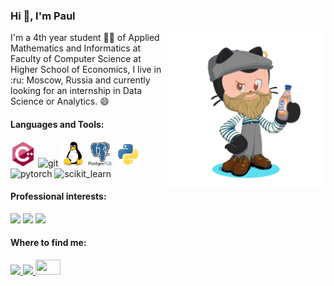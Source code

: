 <h3 align="Left">Hi 👋, I'm Paul</h3> <img src="https://github.com/paulyurlov/paulyurlov/blob/main/my-octocat-1633068557906.png" alt="giticon" align="right" width="250" height="250"/>
I'm a 4th year student 👨‍🎓 of Applied Mathematics and Informatics at Faculty of Computer Science at Higher School of Economics, I live in :ru: Moscow, Russia and currently looking for an internship in Data Science or Analytics. 😄
<h4 align="left">Languages and Tools:</h4>
<p align="left"> <img src="https://raw.githubusercontent.com/devicons/devicon/master/icons/cplusplus/cplusplus-original.svg" alt="cplusplus" width="40" height="40"/>  <img src="https://www.vectorlogo.zone/logos/git-scm/git-scm-icon.svg" alt="git" width="40" height="40"/>  <img src="https://raw.githubusercontent.com/devicons/devicon/master/icons/linux/linux-original.svg" alt="linux" width="40" height="40"/>  <img src="https://raw.githubusercontent.com/devicons/devicon/master/icons/postgresql/postgresql-original-wordmark.svg" alt="postgresql" width="40" height="40"/>  <img src="https://raw.githubusercontent.com/devicons/devicon/master/icons/python/python-original.svg" alt="python" width="40" height="40"/> <img src="https://www.vectorlogo.zone/logos/pytorch/pytorch-icon.svg" alt="pytorch" width="40" height="40"/> <img src="https://upload.wikimedia.org/wikipedia/commons/0/05/Scikit_learn_logo_small.svg" alt="scikit_learn" width="40" height="40"/> </p>
<h4 align="left">Professional interests:</h4>

![](https://img.shields.io/badge/-Data%20Science-brightgreen)
![](https://img.shields.io/badge/-Anlytics-orange)
![](https://img.shields.io/badge/-Machine%20Learning-blue)

<h4 align="left">Where to find me:</h4>

<a href="https://t.me/paulyurlov" target="_blank"> <img src="https://img.shields.io/badge/Telegram-2CA5E0?style=for-the-badge&logo=telegram&logoColor=white" /> </a>
<a href="https://www.linkedin.com/in/paulyurlov" target="_blank"> <img src="https://img.shields.io/badge/LinkedIn-0077B5?style=for-the-badge&logo=linkedin&logoColor=white" /> </a>
<a href="https://t.me/paulyurlov" target="_blank"> <img src="https://img.shields.io/badge/-%20-fff?logo=data%3Aimage%2Fpng%3Bbase64%2CiVBORw0KGgoAAAANSUhEUgAAApwAAAECCAMAAABkEfc5AAAANlBMVEUAAADz%2B%2F7%2F%2F%2F83uuhEvulQw%2Btdx%2Bxpy%2B520O%2BC1PGP2PKb3fSo4fW05fbB6vjO7vna8vvn9%2FwaAvPsAAAAA3RSTlMAAAD6dsTeAAARoElEQVR42uzShwnEQBRDwQ%2BXg0P%2F1bqBXaKjmKlAoFdnBlPLXNmYr3D789b0qWS8bk2vOpP%2FrWMscg23jqFO5Hfr%2BNXWcLs4ESfiFCfiRJxW4nZxIk7EKU7ESQBxIk5xIk7EaSVuFyfiRJziRJwEECfiFCfiRJxW4nZxIk7EKU7ESQBxIk5xIk4CiBNxihNxIk4rcbs4ESfiFCfiJIA4Eac4EScBxIk4xYk4EaeVuF2ciBNxihNxBkCciFOciBNxWonbxYk4Eac4EWcAxIk4xYk4rwFxIk4rF%2FbubLlxnFkCMNqFlSC293%2FZE%2BET8ztmbKuEJFIkO5T33SoTHzaJBHvLOYZgv%2BpxIeTchqFntJxDcPK%2FeOWTSWk7pQx%2Bs7eS07%2BazoeY9%2FZX4Ox78vJ7wlaZnx0t4ZOBMtyDMsq4Ks6Wg5Xf4uLez6uy5Qd56oKOTxxqfO5mfWqy%2Bidv3z551%2F%2FcyTKcaHHbt4GoKGXQcfbsRY2N5Ryc6XFZQ5fp5em4PMzK9GSf%2FeR%2F%2B%2FylZtuxMrZny7DpX58Q5Oe01%2BAcm5NnEwsHJ25TZDcPU7xMJlSzIMiH%2B6%2FL2%2BSXJGTQDGgZ%2FVcJdJxA29ltUHDqNpH%2FcGQrQFxZQ9PNf%2FKu4QyvKMNmvQw6Tqjt0iDgBGyq89xIgsY1czTNCRJb1uJsASsjk3HiNJXEQcCJ2kRpKgnDHMmIgsa3hTgP9M96Is7iBE8i4MRsKgXgsbvBs1s5kG0VznqojHgWzh4ITQdWSbBZrBxPMGiiHItrS3AmORZbT8GZFzTdwHGSbeI9b833Nk4OJx3H2f2CRn49zhFkQeyO46TazLIqthg9%2BKhNHc4btQwazrqq7Ijj5NnsXhZmXucucgWcReTSOPlXz3ccJ8lmFj1MnUkugbPI1XHyr55t5qQqPT5sMnUmuQTOIrfEGQlth1VJsGmsrE8j2yTgLHJLnISRBa2SYHMXPPitJTgKEs4it8TpZX0KViXBpsnCiGfaJOBsckucXhgpeJW4TZoOfJ3c7SVwDntLnF44KUCVDJvGBKGkm2fi5BI4vdwRZxJWGqFKbJa1503sUS6Bc5M74kxCi%2B2vqzKaR6m8uUHJLpfAWeUeOPH1mA%2BfcfJsHFYlYDOt6IIhxPyZECzw9%2BErPT5Oe0ec%2FdlPzc18ZdQcgGKBKgGbyMrPpb39R1VJdsGeKMglcEa5I06HPyNUoujJaJWATbQX%2Bn2gD9m4Zd8i2RDy%2FycGvxpnI5TBxxlFjc3jyE3zHahynU39o90%2BjtzfWlbMpj63%2F35u3fxCnO65Mr6elNdnSD7O%2FflnmlCe7nCVBbL5PR56pLLaAyg20eN%2F9V0SoEK3MdtJa7JMnPhqPR3%2FqiQjVQI2gb1JaCjqr4xHnyhK1BKKX4HTHi4jsHDiq3XXVtwH2vEqIZvPMvdtxW0bG%2FAPFRPIY5LhyMDp2WUAOCvw1SGAPBypsqy8dS2Cd7MnbEs01jwr19xBnHZibgN4cnA6oGZkiKhglYBNJRY8IcND83oCbslG14wB%2FteuA8%2BO0nFmqNkBRA6okmLTNPBwhGGBc28Gxgm7WTqgA6efuQz%2BZTgt1uyAzgJWCdhUsilzArACithWPZmpRBjnrtsEpkgyzgw1O3QNHFYlZFNJUKbT%2BWW1hTp%2FMpNJKE6H2VTUkHFaoNnRq1f0KiGbQEY3SNr0orPgKACdARjzoTLKK3Bm9PsRZNcQgCpxm3igobPOb6KsAZIgnHH16RBJ%2BDgt8Jfiu4Y%2BXWUBDjZgRK8nz2%2BHmkHikSZb370jHWdB%2BjW%2Ba0izVRbg8XRuJhtkQyYmvPcHYCsQDRbHxunV7yUJuwa1yvNtAgOGn21Ba8CUeZxeeXwUSSPj7Gs7lD6VVa3KC9tUSpfZC1wIC98w3SKSDZrIxbmBtzLAi%2BWoV3m%2BTXC8mKMsjlFDmB5rrYEzuDgtviDCqrYTVUI2%2BZna3njOtwxhUkVUBk4wiYmz4h0KrFqqUuWVbQI4lYETTZ1UQWrnRsGpz%2BqJNPdtSpUXtgngLIQRC1DRSO1MxekIK07lf3Z6lU%2FZ9MOclDCBM%2BkXmK1CWfn2q%2BLshK26OiYPvcpnbJrT4ieusCdcYEBF4CwuqDh3fLUOly1FqfLqNs3MRM24wIAK0uKChlPZw%2FGacFOqvK7N1vacgtcbGr9NhKOik2Z1Kk6LTzr45Bf0Kvu1bLaat%2BCRkxUy4U8AVBTOXp2Kc5AmHWUroFbZ7UVstpJjQI5C1Kem7ZUqNtYgRMRZCZOOXod0pUqGTYBlcDKZPPFtSGWpmNsP7ZfDqfuxhoizPqxStRnYLvfkVx0iq%2Fd%2Btgpl%2BdYuiVP5giEfTnrQho%2Bq1GwmQ0zdwsoTjjuj9wMqaPteIk4npyQ9qjKeZrNtXo4l4%2FdnUFToZfjr4hRuHhWeYdicFK1TQDgzYT8EqKjsPkLAOeScOBwnx2ZNggfDmfkq%2BGUwcTY5KTDOaAjZnQgJZ0A3Im%2Bc9XY4nVmdsVmRvx0nvQwCziwnpcOfHRbTTKKHgnNcFOcbZ8M%2FezMLk60QcNK%2BwiHg7AbPGyfxBIXqBMgdcTp2GQSc6Y44pbOf8P37cMoNcQY5KfUITmu04Kcwv3G%2BcWYdJ%2Fm%2Bj03kVJzhpjjfOPnfxAdB8sb5xsnfFHkB8sb5xsnfFHUrl8f5xhlP3hDhsXybXJz26jjf33Pi8eQ5%2Fb1bf%2BPEk06z6cLtcNoFZbxx8jdFSdD4sOXa%2Fnx8fNwOZ7ghzv3OOKUZIBVRGXP5RPmZKZwOVfG%2B8aPd4K6kxefxWpmJi7n2j2953zL3F%2BO0a5YUnvl7ug35a7S8O8707OLo%2FQyRbc%2FhtLtfsClCemPcv8ZLCKeuYn%2FfCQ%2Fj9I2W%2FuRmzHb1NfA74VdLm%2BqHkts9Q7Tj%2FfuSz60bcrJu84mhrq0eOKMicxJnufqjweG6OJP8mrNx2qcGWDuWrjjT0GXqOK%2F3wHi%2F1aEKupB2Lk7bFVBAGw9t1FRoAjjH%2BSr4p%2BKQcDbRrzMdp%2FJeemBTBL3S2aoTOoDTyPmHFPHPE%2BPgNOedlpWfHQ%2F7ik2Rztz%2F%2BWDgDEt7P%2BGUue2COPX2OhGnn%2FpRp66Y1ZPiEcWZzj8Yk3SGLR%2FnRnzKEcbplSLBN74U3CaOcwd6P0FFJZRBx1lfePIL3pfDkk1Rwud0HGcDRnyCCsIR1nycRn7P4OIEnruG%2B5FC3I4PFk4DbOUYKhxhEKLj9Pz9%2BoIqu3wGLlVhsn8QcOpdgqeC%2B9oUPk59TWSvg9MUfVOE43QfRJwZLxpXQXjhFB0n6zXcfJwmwZsiffW3M3E2ZTXCVqHPPf6COPV53V4Ip%2FHapgjHOZg4jeWs6vOkCsf5OWCn4twJJ7oRcKo3KEUYp%2F%2Bg4oycLZGdVJE4v7c4Ks4B3PTDxwncUpRRnJGLs1C%2BEMmz1CqlmYuQcOo9W9yFcKpPPBUQZ%2BbiNIxTxIedHgctY%2Bi0ZJyV8AAuBaeJyKbofJyRMGaFeWmJcLxPFDJO4wQom44T2BQ5DGci4yxIycDFU3DW9QeoFKHjLIRTiTg48fcOnrghMmb51FShi2BXH7XfhY%2FTWGSy5OMEnjrfoJuS%2FpBxJmhqQvtogI4kzVgZfJxZCDopOM0GbIrUAayQcTbgMSgYhQTsQYDCLQNvdkvQycFpgsC1%2BlU%2FX3ZZtqoHLm%2BBX4YTVuqsFiiD8CWNLQbKiGLzYpzGwZuiuGjo7FaWruptW3peeEAfPi3I2MLHaRzj5T%2F7ZyOmxTg7clGU62lnVp0FWLm5VSy6FxyncaseeBlBXoeziRI%2FzGSaf%2FQn4zhNQTtSEzm%2BYf8TBcCZF53nmEVPwC9dBN4txsdpomjJkzO6Mi7gOE1CN0ULHtOoFrtIWmu69vRUhOPUZ0hbjZ7iRF6Kc1jR4gr6RskCVYkf%2F9qBHhifmdlbQHvwLlrCUK6pPlzpOItoCQ14xTIBp3L1YJ7tG4KCVIn3JIv8jb6rNNOB6cWJmvjARYlrXl0bRE2o2nvp%2BTiBskVcHhqcH3tWWYrTNPBsREXWw8GzBNGTjx1a67affLZdlzn3M5kSu%2F3kswNlYM2OH6vq99999t1r60CgSmCcT9idI7%2FyrMmKADiB1%2BqEXFo3n2mt5hRkMmHJqeNh2%2F8po6tl8HE2eTYu7e2n%2Fm3VXQpQJcRMCvgnpvLNZ8tB9OCreiQ4TnNqGXizZ5mJDSH%2FkxCsaCl4les2RU70%2BJRL%2B0zJOSj%2FYqL2fA2c9Z44TRRmylKcHdoUFaFFrz1cAqeJ98RpPF%2FnKpymQpsifyLOYS%2BB09h74jSOr3MVTrMhm6J2Ik5Tr4Gz3RRnt3ydq3CagGyK0ok4zXYJnGa%2FI06%2Bzo5XCYzzjTupAbWHS%2BA06YY4%2BTrjUpwdeYtWOxOn8ZfAafwNcfJ1LsVpCrIpymfiNO4SOI2%2FJ05q4djIic9PifRdCnlVz8dp%2FM1w8ldGvuNVYtd45zQMe1XPx2n8TXGydpUJrhL%2F7rCRGwao3V8Cp%2FE3xWkqoXvbClWppCGbIlrDZAILFk4Tb4rTDE9YbjJwmv1KvxRlcKkMxB7GafIdcRIqt3VNlcAAkGg%2B8NqLlYMJFcC5foL05RScpgdZlo1WJbopMkXgODlce%2FdHe0FbgNOMcLRdGwEn3r%2BBhM6sUt%2F%2F1rU%2BNiMLas9W4LhmQJzfshPLwHFiVxCIa%2Bwqq2DHgGS0p8mK2kc8sHgAcC5fAG%2FkM%2BH5PH0x%2FCqzVsSsD%2BXhRFlTewsCJA2jq%2BCXEYah4MR5Ym3Jr1K7vH1Nw6SmPCi3Ay4AmoAKpQykYQk4gRQvSOw2kN%2FFuwGiVPigkJbkufhdnwmHmU1PdvKKYiqUjKkyEl5GW38ufd%2FcrMxUoRHZFgMlWfggsrE7XWbu%2BjrNYbWXiFxRXQWnDIkFKENt9myOpG9eno3bqrlVevaPHjYtw3BTktI%2F%2FNcVxXGqqfwyaBklOdHi%2BU3JSf3hUUsfcx0vurjfP%2F8zNmzfHsRmqqg5%2Bh%2FLSOwyFqTlFOzP5YT%2Fa%2B8OVFxngSgAD4zRTIxR3%2F9lf2D5yd692Gt3tFV7vgdYDvR0jDaLPkSaW4rBfzljzPRyOcbT%2Fy%2FcEfStmC2GQvqe3l8xJuoBFK1YJAagnCgnoJzrA9%2FiykKUEwa6jQTlBJRT6L0A5TzrYwDKeb45BsoJwgVx8O%2FI%2BsCNUc5dEWNVsHHB6N%2BR9QGPUU6jiLEoSFxgB%2F%2BOrA8Cfr0cFRxc4Af%2FEXV9YLkgvHc%2FhGNOyDzGLlkRY1UQxtiIXFyS6VPBPsZmXbhgo58Aq%2Frx3lNO7IfA8xD7ocDr%2FbIO0ac%2BE4vpGclH0ti4JNGkwDGzdBmc9tknRttlcBqaGs4opcfgPJ7ezdgeg1NoTmC1n%2BDBLZZT0cbwXHTRlMBq50vioo2qiTZGNlxEUwKrXv02brCqizqG5cVWdbDqT3HnBqu6qE%2Fuhddb1dFNZS2EG6zqoo4RmFffq%2BNdoi216yafv%2F4jJrXrJh8Ea7znZkKzbhrNHznb3RCRCVZ5B3NvdVudqAruqJroY8BYbN3di2Vx44eyrlnmbHP7XKTZgK26464sCz8m6qnnYoP7zh3BEt28SaKHsjf8D7m2m5p63jGWH5zo5s0FKrqEb5o9sqhi1FyaJDQZCIq7m%2B4LWNRb9UsT46iKkWky4LmSO0K877S4%2FG65Tmgawx7nfYVGvLzUxvAEi5VTz1GNkzuzNB3IhhXaraaG%2B0o0H0gb9xRabMz0TpoSWO5HxoixE6Cd2v8cwgMnvKgWZpAYiWBexxilCK6aRTc%2FRhhjYF2G27sI5pZM%2B26OcXYQCLAtarOY7p1jAB48bWp49Rq6CdEMcbCYNpwhQb811Y8xww9aCFwb622JlGKTGJEAT56asVn%2FYjvGJmTHGi43iiG6GJFWBNEN0Yn0%2BxhbIEA9u46rKPwbNtDKIIvh5xhJHWIchp8kkZYHwXG9PXSLsWNowt%2FyudfNzEBq%2Bn6aPRB8lOgdP2DlTC%2BKYbhsK8RYHqTL727jPzgn%2For0Svny8jOGdeJDJID4JSMGAHz3HwQyEuL1%2B0f%2FAAAAAElFTkSuQmCC" width="40" height="24"/> </a>

